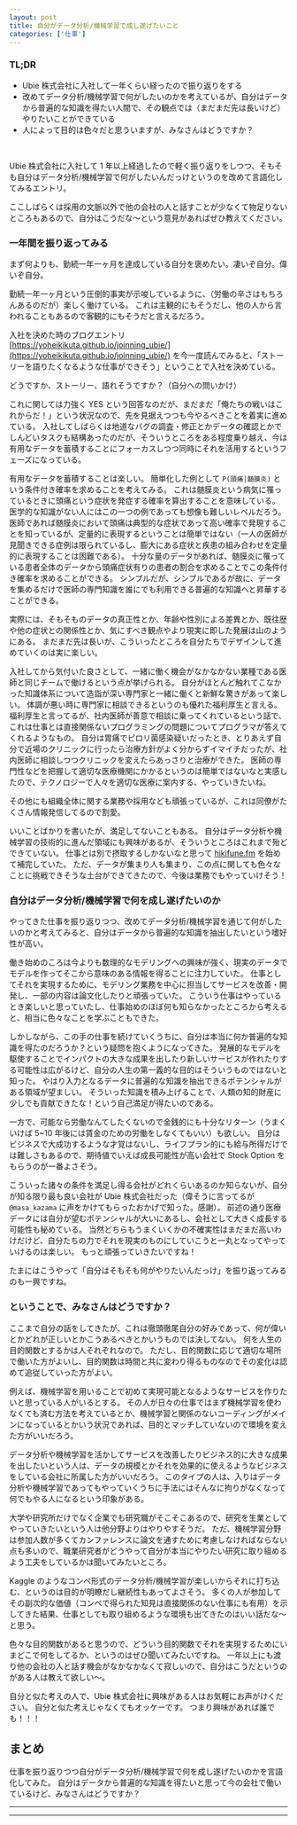 ```yaml
---
layout: post
title: 自分がデータ分析/機械学習で成し遂げたいこと
categories: ['仕事']
---
```



### TL;DR
- Ubie 株式会社に入社して一年くらい経ったので振り返りをする
- 改めてデータ分析/機械学習で何がしたいのかを考えているが、自分はデータから普遍的な知識を得たい人間で、その観点では（まだまだ先は長いけど）やりたいことができている
- 人によって目的は色々だと思ういますが、みなさんはどうですか？
<br>

Ubie 株式会社に入社して 1 年以上経過したので軽く振り返りをしつつ、そもそも自分はデータ分析/機械学習で何がしたいんだっけというのを改めて言語化してみるエントリ。

ここしばらくは採用の文脈以外で他の会社の人と話すことが少なくて物足りないところもあるので、自分はこうだな〜という意見があればぜひ教えてください。


### 一年間を振り返ってみる
まず何よりも、勤続一年一ヶ月を達成している自分を褒めたい。凄いぞ自分。偉いぞ自分。

勤続一年一ヶ月という圧倒的事実が示唆しているように、（労働の辛さはもちろんあるのだが）楽しく働けている。
これは主観的にもそうだし、他の人から言われることもあるので客観的にもそうだと言えるだろう。

入社を決めた時のブログエントリ [https://yoheikikuta.github.io/joinning_ubie/](https://yoheikikuta.github.io/joinning_ubie/) を今一度読んでみると、「ストーリーを語りたくなるような仕事ができそう」ということで入社を決めている。

どうですか、ストーリー、語れそうですか？（自分への問いかけ）

これに関しては力強く YES という回答なのだが、まだまだ「俺たちの戦いはこれからだ！」という状況なので、先を見据えつつも今やるべきことを着実に進めている。
入社してしばらくは地道なバグの調査・修正とかデータの確認とかでしんどいタスクも結構あったのだが、そういうところをある程度乗り越え、今は有用なデータを蓄積することにフォーカスしつつ同時にそれを活用するというフェーズになっている。

有用なデータを蓄積することは楽しい。
簡単化した例として `P(頭痛|髄膜炎)` という条件付き確率を求めることを考えてみる。
これは髄膜炎という病気に罹っているときに頭痛という症状を発症する確率を算出することを意味している。
医学的な知識がない人にはこの一つの例であっても想像も難しいレベルだろう。
医師であれば髄膜炎において頭痛は典型的な症状であって高い確率で発現することを知っているが、定量的に表現するということは簡単ではない（一人の医師が見聞きできる症例は限られているし、膨大にある症状と疾患の組み合わせを定量的に表現することは困難である）。
十分な量のデータがあれば、髄膜炎に罹っている患者全体のデータから頭痛症状有りの患者の割合を求めることでこの条件付き確率を求めることができる。
シンプルだが、シンプルであるが故に、データを集めるだけで医師の専門知識を誰にでも利用できる普遍的な知識へと昇華することができる。

実際には、そもそものデータの真正性とか、年齢や性別による差異とか、既往歴や他の症状との関係性とか、気にすべき観点やより現実に即した発展は山のようにある。
まだまだ先は長いが、こういったところを自分たちでデザインして進めていくのは実に楽しい。

入社してから気付いた良さとして、一緒に働く機会がなかなかない業種である医師と同じチームで働けるという点が挙げられる。
自分がほとんど触れてこなかった知識体系について造詣が深い専門家と一緒に働くと新鮮な驚きがあって楽しい。
体調が悪い時に専門家に相談できるというのも優れた福利厚生と言える。
福利厚生と言ってるが、社内医師が善意で相談に乗ってくれているという話で、これは仕事とは直接関係ないプログラミングの問題についてプログラマが答えてくれるようなもの。
自分は胃痛でピロリ菌感染疑いだったとき、とりあえず自分で近場のクリニックに行ったら治療方針がよく分からずイマイチだったが、社内医師に相談しつつクリニックを変えたらあっさりと治療ができた。
医師の専門性などを把握して適切な医療機関にかかるというのは簡単ではないなと実感したので、テクノロジーで人々を適切な医療に案内する、やっていきたいね。

その他にも組織全体に関する業務や採用なども頑張っているが、これは同僚がたくさん情報発信してるので割愛。

いいことばかりを書いたが、満足してないこともある。
自分はデータ分析や機械学習の技術的に進んだ領域にも興味があるが、そういうところはこれまで殆どできていない。
仕事とは別で摂取するしかないなと思って [hikifune.fm](https://anchor.fm/yoheikikuta) を始めて補完していた。
ただ、データが集まり人も集まり、この点に関しても色々なことに挑戦できそうな土台ができてきたので、今後は業務でもやっていけそう！


### 自分はデータ分析/機械学習で何を成し遂げたいのか
やってきた仕事を振り返りつつ、改めてデータ分析/機械学習を通じて何がしたいのかと考えてみると、自分はデータから普遍的な知識を抽出したいという嗜好性が高い。

働き始めのころは今よりも数理的なモデリングへの興味が強く、現実のデータでモデルを作ってそこから意味のある情報を得ることに注力していた。
仕事としてそれを実現するために、モデリング業務を中心に担当してサービスを改善・開発し、一部の内容は論文化したりと頑張っていた。
こういう仕事はやっているとき楽しいと思っていたし、仕事始めのほぼ何も知らなかったところから考えると、相当に色々なことを学ぶこともできた。

しかしながら、この手の仕事を続けていくうちに、自分は本当に何か普遍的な知識を得たのだろうか？という疑問を抱くようになってきた。
発展的なモデルを駆使することでインパクトの大きな成果を出したり新しいサービスが作れたりする可能性は広がるけど、自分の人生の第一義的な目的はそういうものではないと知った。
やはり入力となるデータに普遍的な知識を抽出できるポテンシャルがある領域が望ましい。
そういった知識を積み上げることで、人類の知的財産に少しでも貢献できたな！という自己満足が得たいのである。

一方で、可能なら労働なんてしたくないので金銭的にも十分なリターン（うまくいけば 5~10 年後には賃金のための労働をしなくてもいい）も欲しい。
自分はビジネスで大成功するような才覚はないし、ライフプラン的にも給与所得だけでは難しさもあるので、期待値でいえば成長可能性が高い会社で Stock Option をもらうのが一番よさそう。

こういった諸々の条件を満足し得る会社がどれくらいあるのか知らないが、自分が知る限り最も良い会社が Ubie 株式会社だった（偉そうに言ってるが `@masa_kazama` に声をかけてもらったおかげで知った。感謝）。
前述の通り医療データには自分が望むポテンシャルが大いにあるし、会社として大きく成長する可能性も秘めている。
当然どちらもうまくいくかの不確実性はまだまだ高いわけだけど、自分たちの力でそれを現実のものにしていこうと一丸となってやっていけるのは楽しい。
もっと頑張っていきたいですね！

たまにはこうやって「自分はそもそも何がやりたいんだっけ」を振り返ってみるのも一興ですね。


### ということで、みなさんはどうですか？
ここまで自分の話をしてきたが、これは徹頭徹尾自分の好みであって、何が偉いとかどれが正しいとかこうあるべきとかいうものでは決してない。
何を人生の目的関数とするかは人それぞれなので。
ただし、目的関数に応じて適切な場所で働いた方がよいし、目的関数は時間と共に変わり得るものなのでその変化は認めて追従していった方がよい。

例えば、機械学習を用いることで初めて実現可能となるようなサービスを作りたいと思っている人がいるとする。
その人が日々の仕事ではまず機械学習を使わなくても済む方法を考えているとか、機械学習と関係のないコーディングがメインになっているとかいう状況であれば、目的とマッチしていないので環境を変えた方がいいだろう。

データ分析や機械学習を活かしてサービスを改善したりビジネス的に大きな成果を出したいという人は、データの規模とかそれを効果的に使えるようなビジネスをしている会社に所属した方がいいだろう。
このタイプの人は、入りはデータ分析や機械学習であってもやっていくうちに手法にはそんなに拘りがなくなって何でもやる人になるという印象がある。

大学や研究所だけでなく企業でも研究職がそこそこあるので、研究を生業としてやっていきたいという人は他分野よりはやりやすそうだ。
ただ、機械学習分野は参加人数が多くてカンファレンスに論文を通すために考慮しなければならない点も多いので、職業研究者がどうやって自分が本当にやりたい研究に取り組めるよう工夫をしているかは聞いてみたいところ。

Kaggle のようなコンペ形式のデータ分析/機械学習が楽しいからそれに打ち込む、というのは目的が明瞭だし継続性もあってよさそう。
多くの人が参加してその副次的な価値（コンペで得られた知見は直接関係のない仕事にも有用）を示してきた結果、仕事としても取り組めるような環境も出てきたのはいい話だな〜と思う。

色々な目的関数があると思うので、どういう目的関数でそれを実現するためにいまどこで何をしてるか、というのはぜひ聞いてみたいですね。
一年以上にも渡り他の会社の人と話す機会がなかなかなくて寂しいので、自分はこうだというのがある人は教えて欲しい〜。

自分と似た考えの人で、Ubie 株式会社に興味がある人はお気軽にお声がけください。
自分と似た考えじゃなくてもオッケーです。
つまり興味があれば誰でも！！！


## まとめ
仕事を振り返りつつ自分がデータ分析/機械学習で何を成し遂げたいのかを言語化してみた。
自分はデータから普遍的な知識を得たいと思って今の会社で働いているけど、みなさんはどうですか？

---
---
<br>
